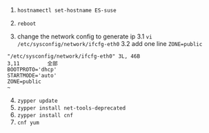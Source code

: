1. `hostnamectl set-hostname ES-suse`

2. `reboot`


3. change the network config to generate ip
3.1 `vi /etc/sysconfig/network/ifcfg-eth0`
3.2 add one line `ZONE=public`
```
"/etc/sysconfig/network/ifcfg-eth0" 3L, 46B                                                                                        3,11         全部
BOOTPROTO='dhcp'
STARTMODE='auto'
ZONE=public
~
```

4. `zypper update`
5. `zypper install net-tools-deprecated`
6. `zypper install cnf`
7. `cnf yum`

